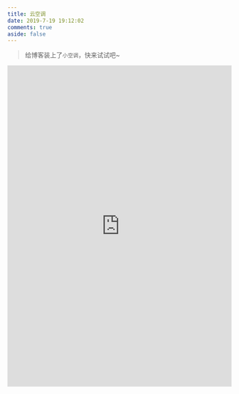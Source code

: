 ```yaml
---
title: 云空调
date: 2019-7-19 19:12:02
comments: true
aside: false
---
```



> 给博客装上了`小空调`，快来试试吧~
<link rel="stylesheet" type="text/css" href="/themes/anzhiyu/source/css/air.css">
<iframe height="720"  width="100%" src="https://air.asteroidinorbit.asia/" scrolling="no" border="0" frameborder="no" framespacing="0" ></iframe>


